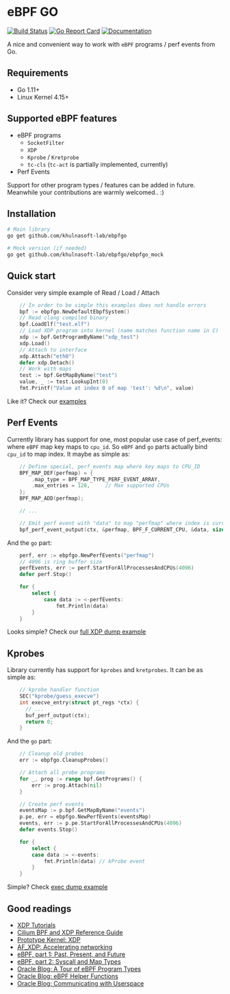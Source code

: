 # eBPF GO
[![Build Status](https://github.com/khulnasoft-lab/ebpfgo/actions/workflows/go.yml/badge.svg)](https://github.com/khulnasoft-lab/ebpfgo/actions?query=branch%3Amaster)
[![Go Report Card](https://goreportcard.com/badge/github.com/khulnasoft-lab/ebpfgo)](https://goreportcard.com/report/github.com/khulnasoft-lab/ebpfgo)
[![Documentation](https://godoc.org/github.com/khulnasoft-lab/ebpfgo?status.svg)](http://godoc.org/github.com/khulnasoft-lab/ebpfgo)

A nice and convenient way to work with `eBPF` programs / perf events from Go.

## Requirements
- Go 1.11+
- Linux Kernel 4.15+

## Supported eBPF features
- eBPF programs
    - `SocketFilter`
    - `XDP`
    - `Kprobe` / `Kretprobe`
    - `tc-cls` (`tc-act` is partially implemented, currently)
- Perf Events

Support for other program types / features can be added in future.
Meanwhile your contributions are warmly welcomed.. :)

## Installation
```bash
# Main library
go get github.com/khulnasoft-lab/ebpfgo

# Mock version (if needed)
go get github.com/khulnasoft-lab/ebpfgo/ebpfgo_mock
```

## Quick start
Consider very simple example of Read / Load / Attach
```go
    // In order to be simple this examples does not handle errors
    bpf := ebpfgo.NewDefaultEbpfSystem()
    // Read clang compiled binary
    bpf.LoadElf("test.elf")
    // Load XDP program into kernel (name matches function name in C)
    xdp := bpf.GetProgramByName("xdp_test")
    xdp.Load()
    // Attach to interface
    xdp.Attach("eth0")
    defer xdp.Detach()
    // Work with maps
    test := bpf.GetMapByName("test")
    value, _ := test.LookupInt(0)
    fmt.Printf("Value at index 0 of map 'test': %d\n", value)
```
Like it? Check our [examples](https://github.com/khulnasoft-lab/ebpfgo/tree/master/examples/)

## Perf Events
Currently library has support for one, most popular use case of perf_events: where `eBPF` map key maps to `cpu_id`.
So `eBPF` and `go` parts actually bind `cpu_id` to map index. It maybe as simple as:

```c
    // Define special, perf_events map where key maps to CPU_ID
    BPF_MAP_DEF(perfmap) = {
        .map_type = BPF_MAP_TYPE_PERF_EVENT_ARRAY,
        .max_entries = 128,     // Max supported CPUs
    };
    BPF_MAP_ADD(perfmap);

    // ...

    // Emit perf event with "data" to map "perfmap" where index is current CPU_ID
    bpf_perf_event_output(ctx, &perfmap, BPF_F_CURRENT_CPU, &data, sizeof(data));
```

And the `go` part:
```go
    perf, err := ebpfgo.NewPerfEvents("perfmap")
    // 4096 is ring buffer size
    perfEvents, err := perf.StartForAllProcessesAndCPUs(4096)
    defer perf.Stop()

    for {
        select {
            case data := <-perfEvents:
                fmt.Println(data)
        }
    }
```
Looks simple? Check our [full XDP dump example](https://github.com/khulnasoft-lab/ebpfgo/tree/master/examples/xdp/xdp_dump)

## Kprobes
Library currently has support for `kprobes` and `kretprobes`.
It can be as simple as:

```c
    // kprobe handler function
    SEC("kprobe/guess_execve")
    int execve_entry(struct pt_regs *ctx) {
      // ...
      buf_perf_output(ctx);
      return 0;
    }
```
And the `go` part:
```go
	// Cleanup old probes
	err := ebpfgo.CleanupProbes()

	// Attach all probe programs
	for _, prog := range bpf.GetPrograms() {
		err := prog.Attach(nil)
	}

	// Create perf events
	eventsMap := p.bpf.GetMapByName("events")
	p.pe, err = ebpfgo.NewPerfEvents(eventsMap)
	events, err := p.pe.StartForAllProcessesAndCPUs(4096)
	defer events.Stop()

	for {
		select {
		case data := <-events:
			fmt.Println(data) // kProbe event
		}
	}
```
Simple? Check [exec dump example](https://github.com/khulnasoft-lab/ebpfgo/tree/master/examples/kprobe/exec_dump)

## Good readings
- [XDP Tutorials](https://github.com/xdp-project/xdp-tutorial)
- [Cilium BPF and XDP Reference Guide](https://docs.cilium.io/en/latest/bpf/)
- [Prototype Kernel: XDP](https://prototype-kernel.readthedocs.io/en/latest/networking/XDP/index.html)
- [AF_XDP: Accelerating networking](https://lwn.net/Articles/750845/)
- [eBPF, part 1: Past, Present, and Future](https://ferrisellis.com/posts/ebpf_past_present_future/)
- [eBPF, part 2: Syscall and Map Types](https://ferrisellis.com/posts/ebpf_syscall_and_maps/)
- [Oracle Blog: A Tour of eBPF Program Types](https://blogs.oracle.com/linux/notes-on-bpf-1)
- [Oracle Blog: eBPF Helper Functions](https://blogs.oracle.com/linux/notes-on-bpf-2)
- [Oracle Blog: Communicating with Userspace](https://blogs.oracle.com/linux/notes-on-bpf-3)

